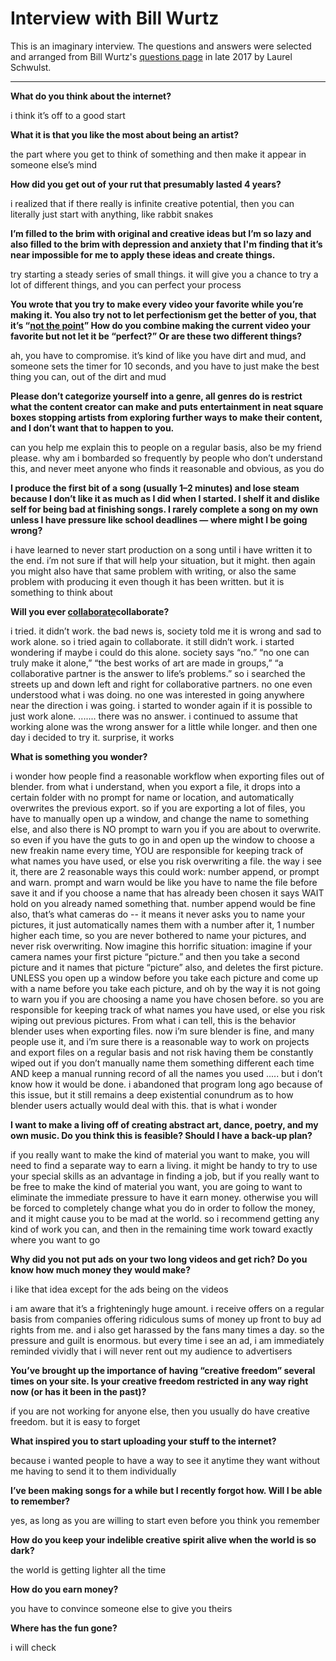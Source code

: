 # Interview with Bill Wurtz

This is an imaginary interview. The questions and answers were selected and arranged from Bill Wurtz's [questions page](http://www.billwurtz.com/questions/questions.html) in late 2017 by Laurel Schwulst.

***

**What do you think about the internet?**

i think it’s off to a good start

**What it is that you like the most about being an artist?**

the part where you get to think of something and then make it appear in someone else’s mind

**How did you get out of your rut that presumably lasted 4 years?**

i realized that if there really is infinite creative potential, then you can literally just start with anything, like rabbit snakes

**I’m filled to the brim with original and creative ideas but I’m so lazy and also filled to the brim with depression and anxiety that I'm finding that it’s near impossible for me to apply these ideas and create things.**

try starting a steady series of small things. it will give you a chance to try a lot of different things, and you can perfect your process

**You wrote that you try to make every video your favorite while you’re making it. You also try not to let perfectionism get the better of you, that it’s “[not the point](http://www.billwurtz.com/reality/201304231109.mp4)” How do you combine making the current video your favorite but not let it be “perfect?” Or are these two different things?**

ah, you have to compromise. it’s kind of like you have dirt and mud, and someone sets the timer for 10 seconds, and you have to just make the best thing you can, out of the dirt and mud

**Please don’t categorize yourself into a genre, all genres do is restrict what the content creator can make and puts entertainment in neat square boxes stopping artists from exploring further ways to make their content, and I don’t want that to happen to you.**

can you help me explain this to people on a regular basis, also be my friend please. why am i bombarded so frequently by people who don’t understand this, and never meet anyone who finds it reasonable and obvious, as you do

**I produce the first bit of a song (usually 1–2 minutes) and lose steam because I don’t like it as much as I did when I started. I shelf it and dislike self for being bad at finishing songs. I rarely complete a song on my own unless I have pressure like school deadlines — where might I be going wrong?**

i have learned to never start production on a song until i have written it to the end. i’m not sure if that will help your situation, but it might. then again you might also have that same problem with writing, or also the same problem with producing it even though it has been written. but it is something to think about

**Will you ever [collaborate](http://www.billwurtz.com/reality/201110301627.mp4)collaborate?**

i tried. it didn’t work. the bad news is, society told me it is wrong and sad to work alone. so i tried again to collaborate. it still didn’t work. i started wondering if maybe i could do this alone. society says “no.” “no one can truly make it alone,” “the best works of art are made in groups,” “a collaborative partner is the answer to life’s problems.” so i searched the streets up and down left and right for collaborative partners. no one even understood what i was doing. no one was interested in going anywhere near the direction i was going. i started to wonder again if it is possible to just work alone. ....... there was no answer. i continued to assume that working alone was the wrong answer for a little while longer. and then one day i decided to try it. surprise, it works

**What is something you wonder?**

i wonder how people find a reasonable workflow when exporting files out of blender. from what i understand, when you export a file, it drops into a certain folder with no prompt for name or location, and automatically overwrites the previous export. so if you are exporting a lot of files, you have to manually open up a window, and change the name to something else, and also there is NO prompt to warn you if you are about to overwrite. so even if you have the guts to go in and open up the window to choose a new freakin name every time, YOU are responsible for keeping track of what names you have used, or else you risk overwriting a file. the way i see it, there are 2 reasonable ways this could work: number append, or prompt and warn. prompt and warn would be like you have to name the file before save it and if you choose a name that has already been chosen it says WAIT hold on you already named something that. number append would be fine also, that’s what cameras do -- it means it never asks you to name your pictures, it just automatically names them with a number after it, 1 number higher each time, so you are never bothered to name your pictures, and never risk overwriting. Now imagine this horrific situation: imagine if your camera names your first picture “picture.” and then you take a second picture and it names that picture “picture” also, and deletes the first picture. UNLESS you open up a window before you take each picture and come up with a name before you take each picture, and oh by the way it is not going to warn you if you are choosing a name you have chosen before. so you are responsible for keeping track of what names you have used, or else you risk wiping out previous pictures. From what i can tell, this is the behavior blender uses when exporting files. now i’m sure blender is fine, and many people use it, and i’m sure there is a reasonable way to work on projects and export files on a regular basis and not risk having them be constantly wiped out if you don’t manually name them something different each time AND keep a manual running record of all the names you used ..... but i don’t know how it would be done. i abandoned that program long ago because of this issue, but it still remains a deep existential conundrum as to how blender users actually would deal with this. that is what i wonder

**I want to make a living off of creating abstract art, dance, poetry, and my own music. Do you think this is feasible? Should I have a back-up plan?**

if you really want to make the kind of material you want to make, you will need to find a separate way to earn a living. it might be handy to try to use your special skills as an advantage in finding a job, but if you really want to be free to make the kind of material you want, you are going to want to eliminate the immediate pressure to have it earn money. otherwise you will be forced to completely change what you do in order to follow the money, and it might cause you to be mad at the world. so i recommend getting any kind of work you can, and then in the remaining time work toward exactly where you want to go  

**Why did you not put ads on your two long videos and get rich? Do you know how much money they would make?**

i like that idea except for the ads being on the videos

i am aware that it’s a frighteningly huge amount. i receive offers on a regular basis from companies offering ridiculous sums of money up front to buy ad rights from me. and i also get harassed by the fans many times a day. so the pressure and guilt is enormous. but every time i see an ad, i am immediately reminded vividly that i will never rent out my audience to advertisers

**You’ve brought up the importance of having “creative freedom” several times on your site. Is your creative freedom restricted in any way right now (or has it been in the past)?**

if you are not working for anyone else, then you usually do have creative freedom. but it is easy to forget

**What inspired you to start uploading your stuff to the internet?**

because i wanted people to have a way to see it anytime they want without me having to send it to them individually

**I’ve been making songs for a while but I recently forgot how. Will I be able to remember?**

yes, as long as you are willing to start even before you think you remember

**How do you keep your indelible creative spirit alive when the world is so dark?**

the world is getting lighter all the time

**How do you earn money?**

you have to convince someone else to give you theirs

**Where has the fun gone?**

i will check
